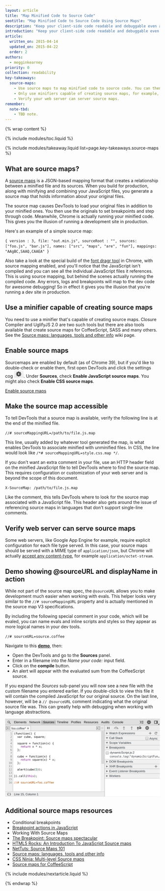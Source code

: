 ```yaml
---
layout: article
title: "Map Minified Code to Source Code"
seotitle: "Map Minified Code to Source Code Using Source Maps"
description: "Keep your client-side code readable and debuggable even after you've combined and minified it."
introduction: "Keep your client-side code readable and debuggable even after you've combined and minified it. Use source maps to map your source code to your minified code."
article:
  written_on: 2015-04-14
  updated_on: 2015-04-22
  order: 2
authors:
  - megginkearney
priority: 0
collection: readability
key-takeaways:
  source-maps:
    - Use source maps to map minified code to source code. You can then read and debug compiled code in it's original source.
    - Only use minifiers capable of creating source maps, for example, ClosureCompiler, SASS.
    - Verify your web server can server source maps.
remember:
  note-tbd:
    - TBD note.
---
```

{% wrap content %}

{% include modules/toc.liquid %}

{% include modules/takeaway.liquid list=page.key-takeaways.source-maps %}

## What are source maps?

A [source maps](https://docs.google.com/document/d/1U1RGAehQwRypUTovF1KRlpiOFze0b-_2gc6fAH0KY0k/edit?hl=en_US&pli=1&pli=1) is a JSON-based mapping format that creates a relationship between a minified file and its sources. When you build for production, along with minifying and combining your JavaScript files, you generate a source map that holds information about your original files. 

The source map causes DevTools to load your original files in addition to your minified ones. You then use the originals to set breakpoints and step through code. Meanwhile, Chrome is actually running your minified code. This gives you the illusion of running a development site in production.

Here's an example of a simple source map:

`{
    version : 3,
    file: "out.min.js",
    sourceRoot : "",
    sources: ["foo.js", "bar.js"],
    names: ["src", "maps", "are", "fun"],
    mappings: "AAgBC,SAAQ,CAAEA"
}`

Also take a look at the special build of the [font dragr tool](http://dev.fontdragr.com) in Chrome, with source mapping enabled, and you'll notice that the JavaScript isn't compiled and you can see all the individual JavaScript files it references. This is using source mapping, but behind the scenes actually running the compiled code. Any errors, logs and breakpoints will map to the dev code for awesome debugging! So in effect it gives you the illusion that you're running a dev site in production.

## Use a minifier capable of creating source maps

You need to use a minifier that's capable of creating source maps. Closure Compiler and UglifyJS 2.0 are two such tools but there are also tools available that create source maps for CoffeeScript, SASS and many others. See the [Source maps: languages, tools and other info](https://github.com/ryanseddon/source-map/wiki/Source-maps:-languages,-tools-and-other-info) wiki page.

## Enable source maps

Sourcemaps are enabled by default (as of Chrome 39), but if you'd like to double-check or enable them, first open DevTools and click the settings cog ![gear](imgs/gear.png). Under **Sources**, check **Enable JavaScript source maps**. You might also check **Enable CSS source maps**.

[Enable source maps](imgs/source-maps.png)

## Make the source map accessible

To tell DevTools that a source map is available, verify the following line is at the end of the minified file.

`//# sourceMappingURL=/path/to/file.js.map`

This line, usually added by whatever tool generated the map, is what enables DevTools to associate minified with unminified files. In CSS, the line would look like `/*# sourceMappingURL=style.css.map */`.

If you don't want an extra comment in your file, use an HTTP header field on the minified JavaScript file to tell DevTools where to find the source map. This requires configuration or customization of your web server and is beyond the scope of this document.

`X-SourceMap: /path/to/file.js.map`

Like the comment, this tells DevTools where to look for the source map associated with a JavaScript file. This header also gets around the issue of referencing source maps in languages that don't support single-line comments.

## Verify web server can serve source maps

Some web servers, like Google App Engine for example, require explicit configuration for each file type served. In this case, your source maps should be served with a MIME type of `application/json`, but Chrome will actually [accept any content-type](http://stackoverflow.com/questions/19911929/what-mime-type-should-i-use-for-source-map-files), for example `application/octet-stream`.


## Demo showing @sourceURL and displayName in action

While not part of the source map spec, the `@sourceURL` allows you to make development much easier when working with evals. This helper looks very similar to the `//# sourceMappingURL` property and is actually mentioned in the source map V3 specifications.

By including the following special comment in your code, which will be evaled, you can name evals and inline scripts and styles so they appear as more logical names in your dev tools.

`//# sourceURL=source.coffee`

Navigate to this
**[demo](http://www.thecssninja.com/demo/source_mapping/compile.html)**, then:

* Open the DevTools and go to the **Sources** panel.
* Enter in a filename into the _Name your code:_ input field.
* Click on the **compile** button.
* An alert will appear with the evaluated sum from the CoffeeScript source.

If you expand the _Sources_ sub-panel you will now see a new file with the custom filename you entered earlier. If you double-click to view this file it will contain the compiled JavaScript for our original source. On the last line, however, will be a `// @sourceURL` comment indicating what the original source file was. This can greatly help with debugging when working with language abstractions.

![Working with sourceURL](imgs/coffeescript.jpg)

## Additional source maps resources

* Conditional breakpoints
* [Breakpoint actions in JavaScript](http://www.randomthink.net/blog/2012/11/breakpoint-actions-in-javascript/)
* Working With Source Maps
* [The Breakpoint: Source maps spectacular](https://www.youtube.com/watch?feature=player_embedded&v=HijZNR6kc9A)
* [HTML5 Rocks: An Introduction To JavaScript Source maps](http://www.html5rocks.com/en/tutorials/developertools/sourcemaps/)
* [NetTuts: Source Maps 101](http://net.tutsplus.com/tutorials/tools-and-tips/source-maps-101/)
* [Source maps: languages, tools and other info](https://github.com/ryanseddon/source-map/wiki/Source-maps%3A-languages%2C-tools-and-other-info)
* [CSS Ninja: Multi-level Source maps](http://www.thecssninja.com/javascript/multi-level-sourcemaps)
* [Source maps for CoffeeScript](http://www.coffeescriptlove.com/2012/04/source-maps-for-coffeescript.html)

{% include modules/nextarticle.liquid %}

{% endwrap %}